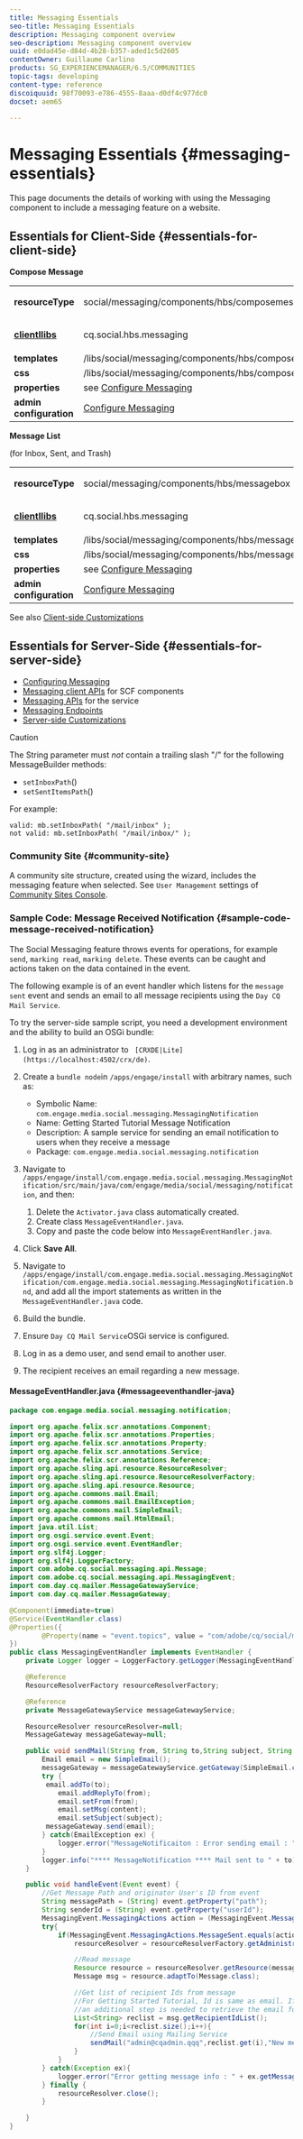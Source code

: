 ```yaml
---
title: Messaging Essentials
seo-title: Messaging Essentials
description: Messaging component overview
seo-description: Messaging component overview
uuid: e0dad45e-d84d-4b28-b357-aded1c5d2605
contentOwner: Guillaume Carlino
products: SG_EXPERIENCEMANAGER/6.5/COMMUNITIES
topic-tags: developing
content-type: reference
discoiquuid: 98f70093-e786-4555-8aaa-d0df4c977dc0
docset: aem65

---
```


# Messaging Essentials {#messaging-essentials}

This page documents the details of working with using the Messaging component to include a messaging feature on a website.

## Essentials for Client-Side {#essentials-for-client-side}

**Compose Message**

<table>
 <tbody>
  <tr>
   <td> <strong>resourceType</strong></td>
   <td><p>social/messaging/components/hbs/composemessage</p> </td>
  </tr>
  <tr>
   <td> <a href="/help/communities/client-customize.md#clientlibs-for-scf" target="_blank"><strong>clientllibs</strong></a></td>
   <td><p>cq.social.hbs.messaging</p> </td>
  </tr>
  <tr>
   <td> <strong>templates</strong></td>
   <td>/libs/social/messaging/components/hbs/composemessage/composemessage.hbs</td>
  </tr>
  <tr>
   <td><strong>css</strong></td>
   <td>/libs/social/messaging/components/hbs/composemessage/clientlibs/composemessage.css</td>
  </tr>
  <tr>
   <td><strong>properties</strong></td>
   <td>see <a href="/help/communities/configure-messaging.md" target="_blank">Configure Messaging</a></td>
  </tr>
  <tr>
   <td><strong>admin configuration</strong></td>
   <td><a href="/help/communities/messaging.md">Configure Messaging</a></td>
  </tr>
 </tbody>
</table>

**Message List** 

(for Inbox, Sent, and Trash)

<table>
 <tbody>
  <tr>
   <td> <strong>resourceType</strong></td>
   <td><p>social/messaging/components/hbs/messagebox</p> </td>
  </tr>
  <tr>
   <td> <a href="/help/communities/client-customize.md#clientlibs-for-scf" target="_blank"><strong>clientllibs</strong></a></td>
   <td><p>cq.social.hbs.messaging</p> </td>
  </tr>
  <tr>
   <td> <strong>templates</strong></td>
   <td>/libs/social/messaging/components/hbs/messagebox/messagebox.hbs</td>
  </tr>
  <tr>
   <td><strong>css</strong></td>
   <td>/libs/social/messaging/components/hbs/messagebox/clientlibs/messagebox.css</td>
  </tr>
  <tr>
   <td><strong>properties</strong></td>
   <td>see <a href="/help/communities/configure-messaging.md" target="_blank">Configure Messaging</a></td>
  </tr>
  <tr>
   <td><strong>admin configuration</strong></td>
   <td><a href="/help/communities/messaging.md" target="_blank">Configure Messaging</a></td>
  </tr>
 </tbody>
</table>

See also [Client-side Customizations](/help/communities/client-customize.md)

## Essentials for Server-Side {#essentials-for-server-side}

* [Configuring Messaging](/help/communities/configure-messaging.md)
* [Messaging client APIs](https://helpx.adobe.com/experience-manager/6-5/sites/developing/using/reference-materials/javadoc/com/adobe/cq/social/messaging/client/api/package-summary.html) for SCF components
* [Messaging APIs](https://helpx.adobe.com/experience-manager/6-5/sites/developing/using/reference-materials/javadoc/com/adobe/cq/social/messaging/api/package-summary.html) for the service
* [Messaging Endpoints](https://helpx.adobe.com/experience-manager/6-5/sites/developing/using/reference-materials/javadoc/com/adobe/cq/social/messaging/client/endpoints/package-summary.html)
* [Server-side Customizations](/help/communities/server-customize.md)

>[!CAUTION]
>
>The String parameter must *not* contain a trailing slash "/" for the following MessageBuilder methods:
>
>* `setInboxPath`()
>* `setSentItemsPath`()
>
>For example:
>
>```
>valid: mb.setInboxPath( "/mail/inbox" );
> not valid: mb.setInboxPath( "/mail/inbox/" );
>```

### Community Site {#community-site}

A community site structure, created using the wizard, includes the messaging feature when selected. See `User Management` settings of [Community Sites Console](/help/communities/sites-console.md#user-management).

### Sample Code: Message Received Notification {#sample-code-message-received-notification}

The Social Messaging feature throws events for operations, for example `send`, `marking read`, `marking delete`. These events can be caught and actions taken on the data contained in the event.

The following example is of an event handler which listens for the `message sent` event and sends an email to all message recipients using the `Day CQ Mail Service`.

To try the server-side sample script, you need a development environment and the ability to build an OSGi bundle:

1. Log in as an administrator to ` [CRXDE|Lite](https://localhost:4502/crx/de)`.
1. Create a `bundle node`in `/apps/engage/install` with arbitrary names, such as:

    * Symbolic Name: `com.engage.media.social.messaging.MessagingNotification`
    * Name: Getting Started Tutorial Message Notification
    * Description: A sample service for sending an email notification to users when they receive a message
    * Package: `com.engage.media.social.messaging.notification`

1. Navigate to `/apps/engage/install/com.engage.media.social.messaging.MessagingNotification/src/main/java/com/engage/media/social/messaging/notification`, and then:

    1. Delete the `Activator.java` class automatically created.
    1. Create class `MessageEventHandler.java`.
    1. Copy and paste the code below into `MessageEventHandler.java`.

1. Click **Save All**.
1. Navigate to `/apps/engage/install/com.engage.media.social.messaging.MessagingNotification/com.engage.media.social.messaging.MessagingNotification.bnd`, and add all the import statements as written in the `MessageEventHandler.java` code.
1. Build the bundle.
1. Ensure `Day CQ Mail Service`OSGi service is configured.
1. Log in as a demo user, and send email to another user.
1. The recipient receives an email regarding a new message.

#### MessageEventHandler.java {#messageeventhandler-java}

```java
package com.engage.media.social.messaging.notification;

import org.apache.felix.scr.annotations.Component;
import org.apache.felix.scr.annotations.Properties;
import org.apache.felix.scr.annotations.Property;
import org.apache.felix.scr.annotations.Service;
import org.apache.felix.scr.annotations.Reference;
import org.apache.sling.api.resource.ResourceResolver;
import org.apache.sling.api.resource.ResourceResolverFactory;
import org.apache.sling.api.resource.Resource;
import org.apache.commons.mail.Email;
import org.apache.commons.mail.EmailException;
import org.apache.commons.mail.SimpleEmail;
import org.apache.commons.mail.HtmlEmail;
import java.util.List;
import org.osgi.service.event.Event;
import org.osgi.service.event.EventHandler;
import org.slf4j.Logger;
import org.slf4j.LoggerFactory;
import com.adobe.cq.social.messaging.api.Message;
import com.adobe.cq.social.messaging.api.MessagingEvent;
import com.day.cq.mailer.MessageGatewayService;
import com.day.cq.mailer.MessageGateway;

@Component(immediate=true)
@Service(EventHandler.class)
@Properties({
        @Property(name = "event.topics", value = "com/adobe/cq/social/message")
})
public class MessagingEventHandler implements EventHandler {
    private Logger logger = LoggerFactory.getLogger(MessagingEventHandler.class);

    @Reference
    ResourceResolverFactory resourceResolverFactory;

    @Reference
    private MessageGatewayService messageGatewayService;

    ResourceResolver resourceResolver=null;
    MessageGateway messageGateway=null;

    public void sendMail(String from, String to,String subject, String content){
        Email email = new SimpleEmail();
        messageGateway = messageGatewayService.getGateway(SimpleEmail.class);
        try {
         email.addTo(to);
            email.addReplyTo(from);
            email.setFrom(from);
            email.setMsg(content);
            email.setSubject(subject);
         messageGateway.send(email);
        } catch(EmailException ex) {
            logger.error("MessageNotificaiton : Error sending email : "+ex.getMessage());
        }
        logger.info("**** MessageNotification **** Mail sent to " + to);
    }

    public void handleEvent(Event event) {
        //Get Message Path and originator User's ID from event
        String messagePath = (String) event.getProperty("path");
        String senderId = (String) event.getProperty("userId");
        MessagingEvent.MessagingActions action = (MessagingEvent.MessagingActions) event.getProperty("action");
        try{
            if(MessagingEvent.MessagingActions.MessageSent.equals(action)){
                resourceResolver = resourceResolverFactory.getAdministrativeResourceResolver(null);

                //Read message
                Resource resource = resourceResolver.getResource(messagePath);
                Message msg = resource.adaptTo(Message.class);

                //Get list of recipient Ids from message
                //For Getting Started Tutorial, Id is same as email. If that is not the case in your site,
                //an additional step is needed to retrieve the email for the Id
                List<String> reclist = msg.getRecipientIdList();
                for(int i=0;i<reclist.size();i++){
                    //Send Email using Mailing Service
                    sendMail("admin@cqadmin.qqq",reclist.get(i),"New message on Getting Started Tutorial", "Hi\nYou have received a new message from  " +  senderId + ". To read it, sign in to Getting Started Tutorial.\n\n-Engage Admin");
                }
            }
        } catch(Exception ex){
            logger.error("Error getting message info : " + ex.getMessage());
        } finally {
            resourceResolver.close();
        }

    }
}
```

